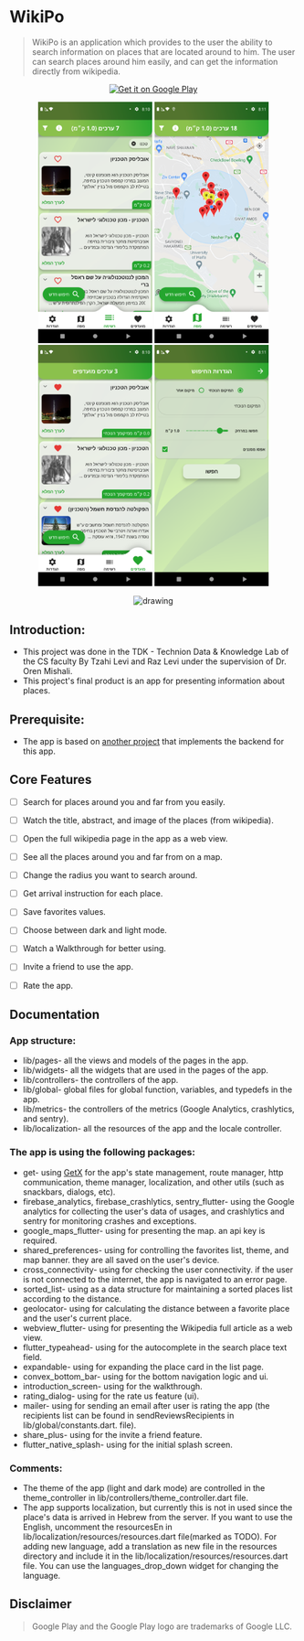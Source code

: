 # WikiPo


> WikiPo is an application which provides to the user the ability to search information on places that are located around to him. The user can search places around him easily, and can get the information directly from wikipedia.


<p align="center">
  <a href='https://play.google.com/store/apps/details?id=com.technion.android.wikiplaces.wiki_places'><img alt='Get it on Google Play' src='https://play.google.com/intl/en_us/badges/static/images/badges/en_badge_web_generic.png' width="250" height="100"/></a>
</p>


<p align="center">
    <img src="/images/screenshots/places_page.png" alt="drawing" width="200"/> <img src="/images/screenshots/map_page.png" alt="drawing" width="200"/> <img src="/images/screenshots/favorites_page.png" alt="drawing" width="200"/> <img src="/images/screenshots/change_radius.png" alt="drawing" width="200"/>
</p>


<p align="center">
    <img src="/images/screenshots/lab_icon.jpeg" alt="drawing"/>
</p>


## Introduction:
* This project was done in the TDK - Technion Data & Knowledge Lab of the CS faculty By Tzahi Levi and Raz Levi under the supervision of Dr. Oren Mishali.
* This project's final product is an app for presenting information about places.


## Prerequisite:
* The app is based on [another project](https://github.com/TechnionTDK/wikipedia-places) that implements the backend for this app.


## Core Features


* [ ] Search for places around you and far from you easily.
* [ ] Watch the title, abstract, and image of the places (from wikipedia).
* [ ] Open the full wikipedia page in the app as a web view.
* [ ] See all the places around you and far from on a map.
* [ ] Change the radius you want to search around.
* [ ] Get arrival instruction for each place.
* [ ] Save favorites values.
* [ ] Choose between dark and light mode.
* [ ] Watch a Walkthrough for better using.
* [ ] Invite a friend to use the app.
* [ ] Rate the app.


## Documentation
### App structure:
* lib/pages- all the views and models of the pages in the app.
* lib/widgets- all the widgets that are used in the pages of the app.
* lib/controllers- the controllers of the app.
* lib/global- global files for global function, variables, and typedefs in the app.
* lib/metrics- the controllers of the metrics (Google Analytics, crashlytics, and sentry).
* lib/localization- all the resources of the app and the locale controller.


### The app is using the following packages:
* get- using [GetX](https://github.com/jonataslaw/getx) for the app's state management, route manager, http communication, theme manager, localization, and other utils (such as snackbars, dialogs, etc).
* firebase_analytics, firebase_crashlytics, sentry_flutter- using the Google analytics for collecting the user's data of usages, and crashlytics and sentry for monitoring crashes and exceptions.
* google_maps_flutter- using for presenting the map. an api key is required.
* shared_preferences- using for controlling the favorites list, theme, and map banner. they are all saved on the user's device.
* cross_connectivity- using for checking the user connectivity. if the user is not connected to the internet, the app is navigated to an error page.
* sorted_list- using as a data structure for maintaining a sorted places list according to the distance.
* geolocator- using for calculating the distance between a favorite place and the user's current place.
* webview_flutter- using for presenting the Wikipedia full article as a web view.
* flutter_typeahead- using for the autocomplete in the search place text field.
* expandable- using for expanding the place card in the list page.
* convex_bottom_bar- using for the bottom navigation logic and ui.
* introduction_screen- using for the walkthrough.
* rating_dialog- using for the rate us feature (ui).
* mailer- using for sending an email after user is rating the app (the recipients list can be found in sendReviewsRecipients in lib/global/constants.dart. file).
* share_plus- using for the invite a friend feature.
* flutter_native_splash- using for the initial splash screen.


### Comments:
* The theme of the app (light and dark mode) are controlled in the theme_controller in lib/controllers/theme_controller.dart file.
* The app supports localization, but currently this is not in used since the place's data is arrived in Hebrew from the server. If you want to use the English, uncomment the resourcesEn in lib/localization/resources/resources.dart file(marked as TODO). For adding new language, add a translation as new file in the resources directory and include it in the lib/localization/resources/resources.dart file. You can use the languages_drop_down widget for changing the language.


## Disclaimer


>Google Play and the Google Play logo are trademarks of Google LLC.